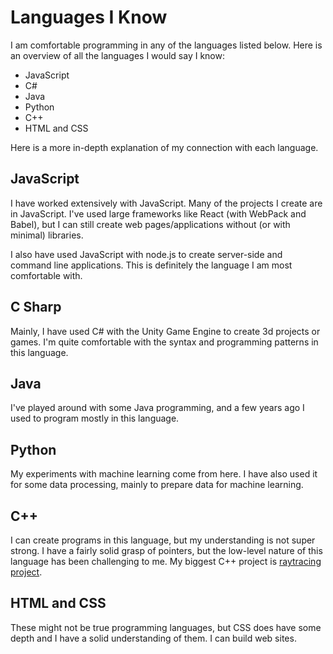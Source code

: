 # Languages I Know
I am comfortable programming in any of the languages listed below. Here is an overview of all the languages I would say I know:

- JavaScript
- C#
- Java
- Python
- C++
- HTML and CSS

Here is a more in-depth explanation of my connection with each language.

## JavaScript
I have worked extensively with JavaScript. Many of the projects I create are in JavaScript. I've used large frameworks like React (with WebPack and Babel), but I can still create web pages/applications without (or with minimal) libraries.

I also have used JavaScript with node.js to create server-side and command line applications. This is definitely the language I am most comfortable with.

## C Sharp
Mainly, I have used C# with the Unity Game Engine to create 3d projects or games. I'm quite comfortable with the syntax and programming patterns in this language.

## Java
I've played around with some Java programming, and a few years ago I used to program mostly in this language.

## Python
My experiments with machine learning come from here. I have also used it for some data processing, mainly to prepare data for machine learning.

## C++
I can create programs in this language, but my understanding is not super strong. I have a fairly solid grasp of pointers, but the low-level nature of this language has been challenging to me. My biggest C++ project is [raytracing project](raytracing.html).

## HTML and CSS
These might not be true programming languages, but CSS does have some depth and I have a solid understanding of them. I can build web sites.